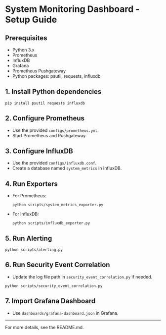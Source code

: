 # System Monitoring Dashboard - Setup Guide

## Prerequisites
- Python 3.x
- Prometheus
- InfluxDB
- Grafana
- Prometheus Pushgateway
- Python packages: psutil, requests, influxdb

## 1. Install Python dependencies
```
pip install psutil requests influxdb
```

## 2. Configure Prometheus
- Use the provided `configs/prometheus.yml`.
- Start Prometheus and Pushgateway.

## 3. Configure InfluxDB
- Use the provided `configs/influxdb.conf`.
- Create a database named `system_metrics` in InfluxDB.

## 4. Run Exporters
- For Prometheus:
  ```
  python scripts/system_metrics_exporter.py
  ```
- For InfluxDB:
  ```
  python scripts/influxdb_exporter.py
  ```

## 5. Run Alerting
```
python scripts/alerting.py
```

## 6. Run Security Event Correlation
- Update the log file path in `security_event_correlation.py` if needed.
```
python scripts/security_event_correlation.py
```

## 7. Import Grafana Dashboard
- Use `dashboards/grafana-dashboard.json` in Grafana.

---

For more details, see the README.md.
